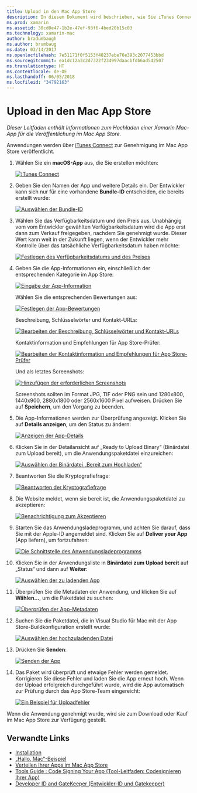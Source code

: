 ```yaml
---
title: Upload in den Mac App Store
description: In diesem Dokument wird beschrieben, wie Sie iTunes Connect verwenden können, um eine Xamarin.Mac-App in den Mac App Store hochzuladen. Dabei werden die Informationen erläutert, die iTunes Connect erfordert, um den Vorgang abzuschließen.
ms.prod: xamarin
ms.assetid: 30cd0e47-1b2e-47ef-93f6-4bed20b15c03
ms.technology: xamarin-mac
author: bradumbaugh
ms.author: brumbaug
ms.date: 03/14/2017
ms.openlocfilehash: 7e51171f0f5153f48237ebe76e393c2077453bbd
ms.sourcegitcommit: ea1dc12a3c2d7322f234997daacbfdb6ad542507
ms.translationtype: HT
ms.contentlocale: de-DE
ms.lasthandoff: 06/05/2018
ms.locfileid: "34792163"
---
```

# <a name="upload-to-mac-app-store"></a>Upload in den Mac App Store

_Dieser Leitfaden enthält Informationen zum Hochladen einer Xamarin.Mac-App für die Veröffentlichung im Mac App Store._

Anwendungen werden über [iTunes Connect](http://itunesconnect.apple.com/) zur Genehmigung im Mac App Store veröffentlicht.

1. Wählen Sie ein **macOS-App** aus, die Sie erstellen möchten: 

    [![](uploading-images/image65.png "iTunes Connect")](uploading-images/image65.png#lightbox)

2. Geben Sie den Namen der App und weitere Details ein. Der Entwickler kann sich nur für eine vorhandene **Bundle-ID** entscheiden, die bereits erstellt wurde: 

    [![](uploading-images/image66.png "Auswählen der Bundle-ID")](uploading-images/image66.png#lightbox)

3. Wählen Sie das Verfügbarkeitsdatum und den Preis aus. Unabhängig vom vom Entwickler gewählten Verfügbarkeitsdatum wird die App erst dann zum Verkauf freigegeben, nachdem Sie genehmigt wurde. Dieser Wert kann weit in der Zukunft liegen, wenn der Entwickler mehr Kontrolle über das tatsächliche Verfügbarkeitsdatum haben möchte: 

    [![](uploading-images/image67.png "Festlegen des Verfügbarkeitsdatums und des Preises")](uploading-images/image67.png#lightbox)

4. Geben Sie die App-Informationen ein, einschließlich der entsprechenden Kategorie im App Store: 

    [![](uploading-images/image68.png "Eingabe der App-Information")](uploading-images/image68.png#lightbox) 

    Wählen Sie die entsprechenden Bewertungen aus: 

    [![](uploading-images/image69.png "Festlegen der App-Bewertungen")](uploading-images/image69.png#lightbox) 

    Beschreibung, Schlüsselwörter und Kontakt-URLs: 

    [![](uploading-images/image70.png "Bearbeiten der Beschreibung, Schlüsselwörter und Kontakt-URLs")](uploading-images/image70.png#lightbox) 

    Kontaktinformation und Empfehlungen für App Store-Prüfer: 

    [![](uploading-images/image71.png "Bearbeiten der Kontaktinformation und Empfehlungen für App Store-Prüfer")](uploading-images/image71.png#lightbox) 

    Und als letztes Screenshots: 

    [![](uploading-images/image72.png "Hinzufügen der erforderlichen Screenshots")](uploading-images/image72.png#lightbox) 

    Screenshots sollten im Format JPG, TIF oder PNG sein und 1280x800, 1440x900, 2880x1800 oder 2560x1600 Pixel aufweisen. Drücken Sie auf **Speichern**, um den Vorgang zu beenden.

5. Die App-Informationen werden zur Überprüfung angezeigt. Klicken Sie auf **Details anzeigen**, um den Status zu ändern: 

    [![](uploading-images/image73.png "Anzeigen der App-Details")](uploading-images/image73.png#lightbox)

6. Klicken Sie in der Detailansicht auf „Ready to Upload Binary“ (Binärdatei zum Upload bereit), um die Anwendungspaketdatei einzureichen: 

    [![](uploading-images/image74.png "Auswählen der Binärdatei „Bereit zum Hochladen“")](uploading-images/image74.png#lightbox)

7. Beantworten Sie die Kryptografiefrage: 

    [![](uploading-images/image75.png "Beantworten der Kryptografiefrage")](uploading-images/image75.png#lightbox)

8. Die Website meldet, wenn sie bereit ist, die Anwendungspaketdatei zu akzeptieren: 

    [![](uploading-images/image76.png "Benachrichtigung zum Akzeptieren")](uploading-images/image76.png#lightbox)

9. Starten Sie das Anwendungsladeprogramm, und achten Sie darauf, dass Sie mit der Apple-ID angemeldet sind.
Klicken Sie auf **Deliver your App** (App liefern), um fortzufahren: 

    [![](uploading-images/image77.png "Die Schnittstelle des Anwendungsladeprogramms")](uploading-images/image77.png#lightbox)

10. Klicken Sie in der Anwendungsliste in **Binärdatei zum Upload bereit** auf „Status“ und dann auf **Weiter**: 

    [![](uploading-images/image78.png "Auswählen der zu ladenden App")](uploading-images/image78.png#lightbox)

11. Überprüfen Sie die Metadaten der Anwendung, und klicken Sie auf **Wählen...**, um die Paketdatei zu suchen: 

    [![](uploading-images/image79.png "Überprüfen der App-Metadaten")](uploading-images/image79.png#lightbox)

12. Suchen Sie die Paketdatei, die in Visual Studio für Mac mit der App Store-Buildkonfiguration erstellt wurde: 

    [![](uploading-images/image80.png "Auswählen der hochzuladenden Datei")](uploading-images/image80.png#lightbox)

13. Drücken Sie **Senden**: 

    [![](uploading-images/image81.png "Senden der App")](uploading-images/image81.png#lightbox)

14. Das Paket wird überprüft und etwaige Fehler werden gemeldet. Korrigieren Sie diese Fehler und laden Sie die App erneut hoch. Wenn der Upload erfolgreich durchgeführt wurde, wird die App automatisch zur Prüfung durch das App Store-Team eingereicht: 

    [![](uploading-images/image82.png "Ein Beispiel für Uploadfehler")](uploading-images/image82.png#lightbox)

Wenn die Anwendung genehmigt wurde, wird sie zum Download oder Kauf im Mac App Store zur Verfügung gestellt.

## <a name="related-links"></a>Verwandte Links

- [Installation](~//mac/get-started/installation.md)
- [„Hallo, Mac“-Beispiel](~//mac/get-started/hello-mac.md)
- [Verteilen Ihrer Apps im Mac App Store](https://developer.apple.com/devcenter/mac/checklist/)
- [Tools Guide : Code Signing Your App (Tool-Leitfaden: Codesignieren Ihrer App)](https://developer.apple.com/library/mac/#documentation/ToolsLanguages/Conceptual/OSXWorkflowGuide/CodeSigning/CodeSigning.html)
- [Developer ID and GateKeeper (Entwickler-ID und Gatekeeper)](https://developer.apple.com/resources/developer-id/)
